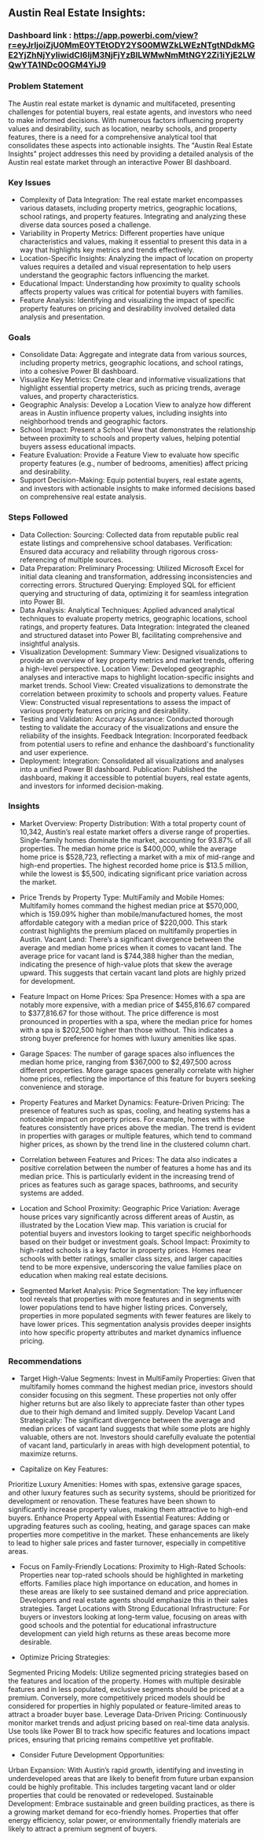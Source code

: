 ## Austin Real Estate Insights: 

### Dashboard link : https://app.powerbi.com/view?r=eyJrIjoiZjU0MmE0YTEtODY2YS00MWZkLWEzNTgtNDdkMGE2YjZhNjYyIiwidCI6IjM3NjFjYzBlLWMwNmMtNGY2Zi1iYjE2LWQwYTA1NDc0OGM4YiJ9

### Problem Statement

The Austin real estate market is dynamic and multifaceted, presenting challenges for potential buyers, real estate agents, and investors who need to make informed decisions. With numerous factors influencing property values and desirability, such as location, nearby schools, and property features, there is a need for a comprehensive analytical tool that consolidates these aspects into actionable insights. The "Austin Real Estate Insights" project addresses this need by providing a detailed analysis of the Austin real estate market through an interactive Power BI dashboard.

### Key Issues

- Complexity of Data Integration: The real estate market encompasses various datasets, including property metrics, geographic locations, school ratings, and property features. Integrating and analyzing these diverse data sources posed a challenge.
- Variability in Property Metrics: Different properties have unique characteristics and values, making it essential to present this data in a way that highlights key metrics and trends effectively.
- Location-Specific Insights: Analyzing the impact of location on property values requires a detailed and visual representation to help users understand the geographic factors influencing the market.
- Educational Impact: Understanding how proximity to quality schools affects property values was critical for potential buyers with families.
- Feature Analysis: Identifying and visualizing the impact of specific property features on pricing and desirability involved detailed data analysis and presentation.

### Goals

- Consolidate Data: Aggregate and integrate data from various sources, including property metrics, geographic locations, and school ratings, into a cohesive Power BI dashboard.
- Visualize Key Metrics: Create clear and informative visualizations that highlight essential property metrics, such as pricing trends, average values, and property characteristics.
- Geographic Analysis: Develop a Location View to analyze how different areas in Austin influence property values, including insights into neighborhood trends and geographic factors.
- School Impact: Present a School View that demonstrates the relationship between proximity to schools and property values, helping potential buyers assess educational impacts.
- Feature Evaluation: Provide a Feature View to evaluate how specific property features (e.g., number of bedrooms, amenities) affect pricing and desirability.
- Support Decision-Making: Equip potential buyers, real estate agents, and investors with actionable insights to make informed decisions based on comprehensive real estate analysis.

### Steps Followed

- Data Collection:
        Sourcing: Collected data from reputable public real estate listings and comprehensive school databases.
        Verification: Ensured data accuracy and reliability through rigorous cross-referencing of multiple sources.
- Data Preparation:
        Preliminary Processing: Utilized Microsoft Excel for initial data cleaning and transformation, addressing inconsistencies and correcting errors.
        Structured Querying: Employed SQL for efficient querying and structuring of data, optimizing it for seamless integration into Power BI.
- Data Analysis:
        Analytical Techniques: Applied advanced analytical techniques to evaluate property metrics, geographic locations, school ratings, and property features.
        Data Integration: Integrated the cleaned and structured dataset into Power BI, facilitating comprehensive and insightful analysis.
- Visualization Development:
        Summary View: Designed visualizations to provide an overview of key property metrics and market trends, offering a high-level perspective.
        Location View: Developed geographic analyses and interactive maps to highlight location-specific insights and market trends.
        School View: Created visualizations to demonstrate the correlation between proximity to schools and property values.
        Feature View: Constructed visual representations to assess the impact of various property features on pricing and desirability.
- Testing and Validation:
        Accuracy Assurance: Conducted thorough testing to validate the accuracy of the visualizations and ensure the reliability of the insights.
        Feedback Integration: Incorporated feedback from potential users to refine and enhance the dashboard's functionality and user experience.
- Deployment:
        Integration: Consolidated all visualizations and analyses into a unified Power BI dashboard.
        Publication: Published the dashboard, making it accessible to potential buyers, real estate agents, and investors for informed decision-making.

### Insights

- Market Overview:
        Property Distribution: With a total property count of 10,342, Austin’s real estate market offers a diverse range of properties. Single-family homes dominate the market, accounting for 93.87% of all properties. The median home price is $400,000, while the average home price is $528,723, reflecting a market with a mix of mid-range and high-end properties. The highest recorded home price is $13.5 million, while the lowest is $5,500, indicating significant price variation across the market.

- Price Trends by Property Type:
        MultiFamily and Mobile Homes: Multifamily homes command the highest median price at $570,000, which is 159.09% higher than mobile/manufactured homes, the most affordable category with a median price of $220,000. This stark contrast highlights the premium placed on multifamily properties in Austin.
        Vacant Land: There’s a significant divergence between the average and median home prices when it comes to vacant land. The average price for vacant land is $744,388 higher than the median, indicating the presence of high-value plots that skew the average upward. This suggests that certain vacant land plots are highly prized for development.

- Feature Impact on Home Prices:
        Spa Presence: Homes with a spa are notably more expensive, with a median price of $455,816.67 compared to $377,816.67 for those without. The price difference is most pronounced in properties with a spa, where the median price for homes with a spa is $202,500 higher than those without. This indicates a strong buyer preference for homes with luxury amenities like spas.
        
- Garage Spaces: The number of garage spaces also influences the median home price, ranging from $367,000 to $2,497,500 across different properties. More garage spaces generally correlate with higher home prices, reflecting the importance of this feature for buyers seeking convenience and storage.

- Property Features and Market Dynamics:
        Feature-Driven Pricing: The presence of features such as spas, cooling, and heating systems has a noticeable impact on property prices. For example, homes with these features consistently have prices above the median. The trend is evident in properties with garages or multiple features, which tend to command higher prices, as shown by the trend line in the clustered column chart.
   
- Correlation between Features and Prices: The data also indicates a positive correlation between the number of features a home has and its median price. This is particularly evident in the increasing trend of prices as features such as garage spaces, bathrooms, and security systems are added.

- Location and School Proximity:
        Geographic Price Variation: Average house prices vary significantly across different areas of Austin, as illustrated by the Location View map. This variation is crucial for potential buyers and investors looking to target specific neighborhoods based on their budget or investment goals.
        School Impact: Proximity to high-rated schools is a key factor in property prices. Homes near schools with better ratings, smaller class sizes, and larger capacities tend to be more expensive, underscoring the value families place on education when making real estate decisions.

- Segmented Market Analysis:
        Price Segmentation: The key influencer tool reveals that properties with more features and in segments with lower populations tend to have higher listing prices. Conversely, properties in more populated segments with fewer features are likely to have lower prices. This segmentation analysis provides deeper insights into how specific property attributes and market dynamics influence pricing.

### Recommendations

- Target High-Value Segments: Invest in MultiFamily Properties: Given that multifamily homes command the highest median price, investors should consider focusing on this segment. These properties not only offer higher returns but are also likely to appreciate faster than other types due to their high demand and limited supply.
    Develop Vacant Land Strategically: The significant divergence between the average and median prices of vacant land suggests that while some plots are highly valuable, others are not. Investors should carefully evaluate the potential of vacant land, particularly in areas with high development potential, to maximize returns.

- Capitalize on Key Features:

Prioritize Luxury Amenities: Homes with spas, extensive garage spaces, and other luxury features such as security systems, should be prioritized for development or renovation. These features have been shown to significantly increase property values, making them attractive to high-end buyers.
    Enhance Property Appeal with Essential Features: Adding or upgrading features such as cooling, heating, and garage spaces can make properties more competitive in the market. These enhancements are likely to lead to higher sale prices and faster turnover, especially in competitive areas.

- Focus on Family-Friendly Locations: Proximity to High-Rated Schools: Properties near top-rated schools should be highlighted in marketing efforts. Families place high importance on education, and homes in these areas are likely to see sustained demand and price appreciation. Developers and real estate agents should emphasize this in their sales strategies.
    Target Locations with Strong Educational Infrastructure: For buyers or investors looking at long-term value, focusing on areas with good schools and the potential for educational infrastructure development can yield high returns as these areas become more desirable.

- Optimize Pricing Strategies:

Segmented Pricing Models: Utilize segmented pricing strategies based on the features and location of the property. Homes with multiple desirable features and in less populated, exclusive segments should be priced at a premium. Conversely, more competitively priced models should be considered for properties in highly populated or feature-limited areas to attract a broader buyer base.
    Leverage Data-Driven Pricing: Continuously monitor market trends and adjust pricing based on real-time data analysis. Use tools like Power BI to track how specific features and locations impact prices, ensuring that pricing remains competitive yet profitable.

- Consider Future Development Opportunities:

Urban Expansion: With Austin’s rapid growth, identifying and investing in underdeveloped areas that are likely to benefit from future urban expansion could be highly profitable. This includes targeting vacant land or older properties that could be renovated or redeveloped.
    Sustainable Development: Embrace sustainable and green building practices, as there is a growing market demand for eco-friendly homes. Properties that offer energy efficiency, solar power, or environmentally friendly materials are likely to attract a premium segment of buyers.
